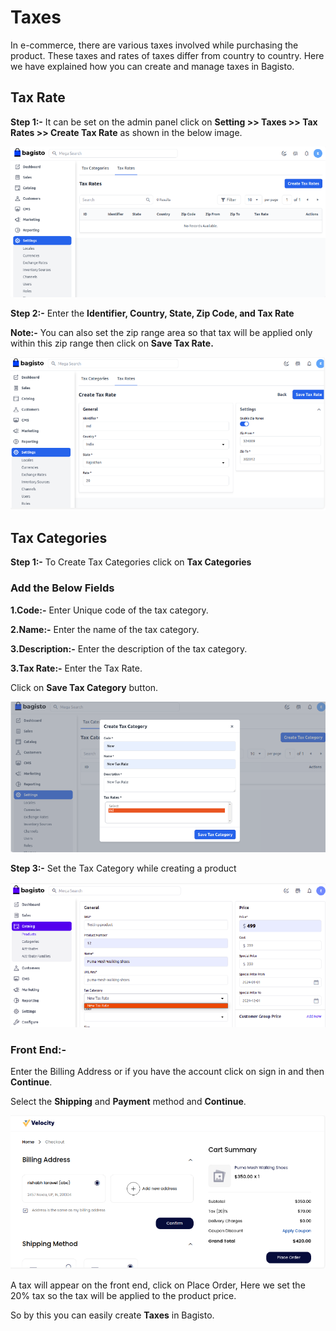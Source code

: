 # Taxes

In e-commerce, there are various taxes involved while purchasing the product. These taxes and rates of taxes differ from country to country. Here we have explained how you can create and manage taxes in Bagisto.

## Tax Rate

**Step 1:-** It can be set on the admin panel click on **Setting >> Taxes >> Tax Rates >> Create Tax Rate** as shown in the below image.

![Tax Rate](../../assets/2.1.0/images/settings/taxRate.png)

**Step 2:-** Enter the **Identifier, Country, State, Zip Code, and Tax Rate**

**Note:-** You can also set the zip range area so that tax will be applied only within this zip range then click on **Save Tax Rate.**   

![Save Tax Rate](../../assets/2.1.0/images/settings/savetaxRate.png)

## Tax Categories

**Step 1:-** To Create Tax Categories click on **Tax Categories** 

### Add the Below Fields

**1.Code:-** Enter Unique code of the tax category.

**2.Name:-** Enter the name of the tax category.

**3.Description:-** Enter the description of the tax category.

**3.Tax Rate:-** Enter the Tax Rate.

Click on **Save Tax Category** button.

![Save Category](../../assets/2.1.0/images/settings/saveCategory.png)

**Step 3:-** Set the Tax Category while creating a product

![Product Category](../../assets/2.1.0/images/settings/productCategory.png)

### Front End:-

Enter the Billing Address or if you have the account click on sign in and then **Continue**.

Select the **Shipping** and **Payment** method and **Continue**.

![Tax Front](../../assets/2.1.0/images/settings/taxFront.png)

A tax will appear on the front end, click on Place Order, Here we set the 20% tax so the tax will be applied to the product price.

So by this you can easily create **Taxes** in Bagisto.